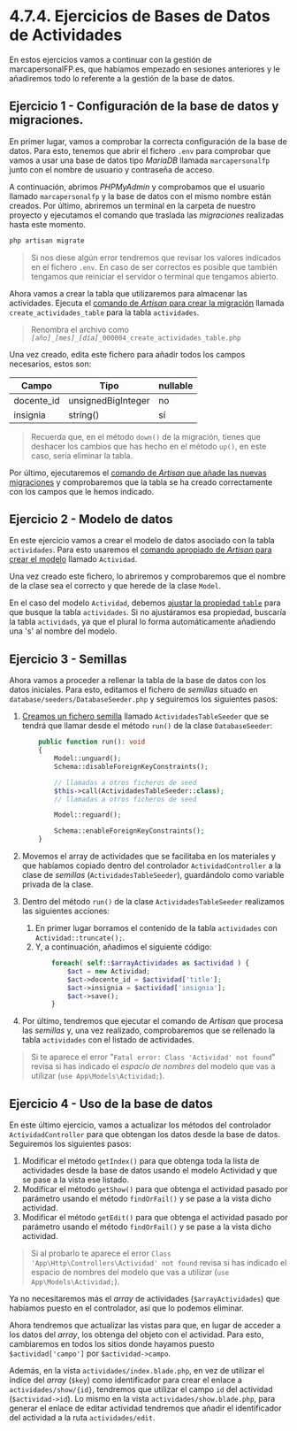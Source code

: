 # 4.7.4. Ejercicios de Bases de Datos de Actividades

En estos ejercicios vamos a continuar con la gestión de marcapersonalFP.es, que habíamos empezado en sesiones anteriores y le añadiremos todo lo referente a la gestión de la base de datos.

## Ejercicio 1 - Configuración de la base de datos y migraciones.

En primer lugar, vamos a comprobar la correcta configuración de la base de datos. Para esto, tenemos que abrir el fichero `.env` para comprobar que vamos a usar una base de datos tipo _MariaDB_ llamada `marcapersonalfp` junto con el nombre de usuario y contraseña de acceso.

A continuación, abrimos _PHPMyAdmin_ y comprobamos que el usuario llamado `marcapersonalfp` y la base de datos con el mismo nombre están creados. Por último, abriremos un terminal en la carpeta de nuestro proyecto y ejecutamos el comando que traslada las _migraciones_ realizadas hasta este momento.

```bash
php artisan migrate
```

> Si nos diese algún error tendremos que revisar los valores indicados en el fichero `.env`. En caso de ser correctos es posible que también tengamos que reiniciar el servidor o terminal que tengamos abierto.

Ahora vamos a crear la tabla que utilizaremos para almacenar las actividades. Ejecuta el [comando de _Artisan_ para crear la migración](./042_migraciones.md#crear-una-nueva-migración) llamada `create_actividades_table` para la tabla `actividades`.

> Renombra el archivo como _`[año]_[mes]_[día]`_`_000004_create_actividades_table.php`

Una vez creado, edita este fichero para añadir todos los campos necesarios, estos son:

Campo | Tipo | nullable
-----|----|---
docente_id | unsignedBigInteger | no
insignia | string() | sí

> Recuerda que, en el método `down()` de la migración, tienes que deshacer los cambios que has hecho en el método `up()`, en este caso, sería eliminar la tabla.

Por último, ejecutaremos el [comando de _Artisan_ que añade las nuevas migraciones](./042_migraciones.md#ejecutar-migraciones) y comprobaremos que la tabla se ha creado correctamente con los campos que le hemos indicado.

## Ejercicio 2 - Modelo de datos

En este ejercicio vamos a crear el modelo de datos asociado con la tabla `actividades`. Para esto usaremos el [comando apropiado de _Artisan_ para crear el modelo](./044_modelosORM.md#definición-de-un-modelo) llamado `Actividad`.

Una vez creado este fichero, lo abriremos y comprobaremos que el nombre de la clase sea el correcto y que herede de la clase `Model`.

En el caso del modelo `Actividad`, debemos [ajustar la propiedad `table`](./044_modelosORM.md#nombre) para que busque la tabla `actividades`. Si no ajustáramos esa propiedad, buscaría la tabla `actividads`, ya que el plural lo forma automáticamente añadiendo una 's' al nombre del modelo.

## Ejercicio 3 - Semillas

Ahora vamos a proceder a rellenar la tabla de la base de datos con los datos iniciales. Para esto, editamos el fichero de _semillas_ situado en `database/seeders/DatabaseSeeder.php` y seguiremos los siguientes pasos:

1. [Creamos un fichero semilla](./045_databaseSeeding.md#crear-ficheros-semilla) llamado `ActividadesTableSeeder` que se tendrá que llamar desde el método `run()` de la clase `DatabaseSeeder`:

    ```php
        public function run(): void
        {
            Model::unguard();
            Schema::disableForeignKeyConstraints();

            // llamadas a otros ficheros de seed
            $this->call(ActividadesTableSeeder::class);
            // llamadas a otros ficheros de seed

            Model::reguard();

            Schema::enableForeignKeyConstraints();
        }
    ```
2. Movemos el array de actividades que se facilitaba en los materiales y que habíamos copiado dentro del controlador `ActividadController` a la clase de _semillas_ (`ActividadesTableSeeder`), guardándolo como variable privada de la clase.

3. Dentro del método `run()` de la clase `ActividadesTableSeeder` realizamos las siguientes acciones:

    1. En primer lugar borramos el contenido de la tabla `actividades` con `Actividad::truncate();`.
    1. Y, a continuación, añadimos el siguiente código:
        ```php
            foreach( self::$arrayActividades as $actividad ) {
                $act = new Actividad;
                $act->docente_id = $actividad['title'];
                $act->insignia = $actividad['insignia'];
                $act->save();
            }
        ```

4. Por último, tendremos que ejecutar el comando de _Artisan_ que procesa las _semillas_ y, una vez realizado, comprobaremos que se rellenado la tabla `actividades` con el listado de actividades.

> Si te aparece el error "`Fatal error: Class 'Actividad' not found`" revisa si has indicado el _espacio de nombres_ del modelo que vas a utilizar (`use App\Models\Actividad;`).

## Ejercicio 4 - Uso de la base de datos

En este último ejercicio, vamos a actualizar los métodos del controlador `ActividadController` para que obtengan los datos desde la base de datos. Seguiremos los siguientes pasos:

1. Modificar el método `getIndex()` para que obtenga toda la lista de actividades desde la base de datos usando el modelo Actividad y que se pase a la vista ese listado.
1. Modificar el método `getShow()` para que obtenga el actividad pasado por parámetro usando el método `findOrFail()` y se pase a la vista dicho actividad.
1. Modificar el método `getEdit()` para que obtenga el actividad pasado por parámetro usando el método `findOrFail()` y se pase a la vista dicho actividad.

> Si al probarlo te aparece el error `Class 'App\Http\Controllers\Actividad' not found` revisa si has indicado el espacio de nombres del modelo que vas a utilizar (`use App\Models\Actividad;`).

Ya no necesitaremos más el _array_ de actividades (`$arrayActividades`) que habíamos puesto en el controlador, así que lo podemos eliminar.

Ahora tendremos que actualizar las vistas para que, en lugar de acceder a los datos del _array_, los obtenga del objeto con el actividad. Para esto, cambiaremos en todos los sitios donde hayamos puesto `$actividad['campo']` por `$actividad->campo`.

Además, en la vista `actividades/index.blade.php`, en vez de utilizar el índice del _array_ (`$key`) como identificador para crear el enlace a `actividades/show/{id}`, tendremos que utilizar el campo `id` del actividad (`$actividad->id`). Lo mismo en la vista `actividades/show.blade.php`, para generar el enlace de editar actividad tendremos que añadir el identificador del actividad a la ruta `actividades/edit`.
